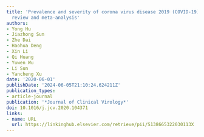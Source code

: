 ```yaml
---
title: 'Prevalence and severity of corona virus disease 2019 (COVID-19): A systematic
  review and meta-analysis'
authors:
- Yong Hu
- Jiazhong Sun
- Zhe Dai
- Haohua Deng
- Xin Li
- Qi Huang
- Yuwen Wu
- Li Sun
- Yancheng Xu
date: '2020-06-01'
publishDate: '2024-06-05T21:10:24.624211Z'
publication_types:
- article-journal
publication: '*Journal of Clinical Virology*'
doi: 10.1016/j.jcv.2020.104371
links:
- name: URL
  url: https://linkinghub.elsevier.com/retrieve/pii/S138665322030113X
---
```

